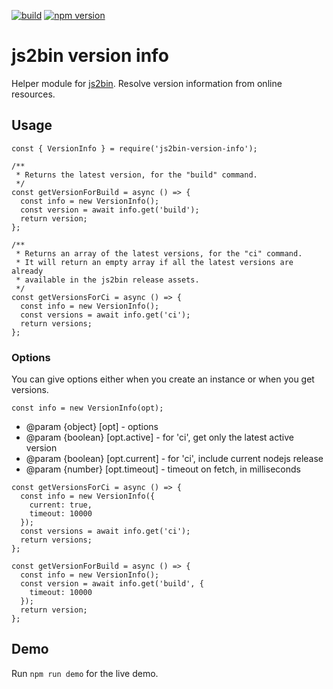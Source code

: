 [![build](https://github.com/asamuzaK/js2bin-version-info/workflows/build/badge.svg)](https://github.com/asamuzaK/js2bin-version-info/actions?query=workflow%3Abuild)
[![npm version](https://badge.fury.io/js/js2bin-version-info.svg)](https://badge.fury.io/js/js2bin-version-info)

# js2bin version info

Helper module for [js2bin](https://github.com/criblio/js2bin).
Resolve version information from online resources.

## Usage

```
const { VersionInfo } = require('js2bin-version-info');

/**
 * Returns the latest version, for the "build" command.
 */
const getVersionForBuild = async () => {
  const info = new VersionInfo();
  const version = await info.get('build');
  return version;
};

/**
 * Returns an array of the latest versions, for the "ci" command.
 * It will return an empty array if all the latest versions are already
 * available in the js2bin release assets.
 */
const getVersionsForCi = async () => {
  const info = new VersionInfo();
  const versions = await info.get('ci');
  return versions;
};
```

### Options

You can give options either when you create an instance or when you get versions.

```
const info = new VersionInfo(opt);
```

* @param {object} [opt] - options
* @param {boolean} [opt.active] - for 'ci', get only the latest active version
* @param {boolean} [opt.current] - for 'ci', include current nodejs release
* @param {number} [opt.timeout] - timeout on fetch, in milliseconds

```
const getVersionsForCi = async () => {
  const info = new VersionInfo({
    current: true,
    timeout: 10000
  });
  const versions = await info.get('ci');
  return versions;
};

const getVersionForBuild = async () => {
  const info = new VersionInfo();
  const version = await info.get('build', {
    timeout: 10000
  });
  return version;
};
```

## Demo

Run `npm run demo` for the live demo.
